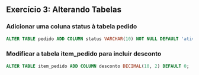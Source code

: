 ## Exercício 3: Alterando Tabelas

### Adicionar uma coluna status à tabela pedido
```sql
ALTER TABLE pedido ADD COLUMN status VARCHAR(10) NOT NULL DEFAULT 'ativo';
```

### Modificar a tabela item_pedido para incluir desconto
```sql
ALTER TABLE item_pedido ADD COLUMN desconto DECIMAL(10, 2) DEFAULT 0;
```
